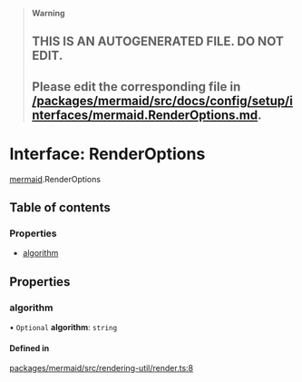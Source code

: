 > **Warning**
>
> ## THIS IS AN AUTOGENERATED FILE. DO NOT EDIT.
>
> ## Please edit the corresponding file in [/packages/mermaid/src/docs/config/setup/interfaces/mermaid.RenderOptions.md](../../../../packages/mermaid/src/docs/config/setup/interfaces/mermaid.RenderOptions.md).

# Interface: RenderOptions

[mermaid](../modules/mermaid.md).RenderOptions

## Table of contents

### Properties

- [algorithm](mermaid.RenderOptions.md#algorithm)

## Properties

### algorithm

• `Optional` **algorithm**: `string`

#### Defined in

[packages/mermaid/src/rendering-util/render.ts:8](https://github.com/mermaid-js/mermaid/blob/master/packages/mermaid/src/rendering-util/render.ts#L8)

